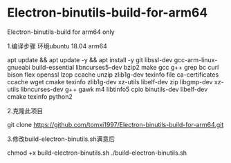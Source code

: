 # Electron-binutils-build-for-arm64
Electron-binutils-build for arm64 only 

1.编译步骤
环境ubuntu 18.04 arm64

apt update && apt update -y && apt install -y git libssl-dev gcc-arm-linux-gnueabi build-essential libncurses5-dev bzip2 make gcc g++ grep bc curl bison flex openssl lzop ccache unzip zlib1g-dev texinfo file ca-certificates ccache wget cmake texinfo zlib1g-dev xz-utils libelf-dev zip libgmp-dev xz-utils libncurses-dev g++ gawk m4 libtinfo5 cpio binutils-dev libelf-dev cmake texinfo python2

2.克隆此项目

git clone https://github.com/tomxi1997/Electron-binutils-build-for-arm64.git

3.修改build-electron-binutils.sh满意后

chmod +x build-electron-binutils.sh
./build-electron-binutils.sh

